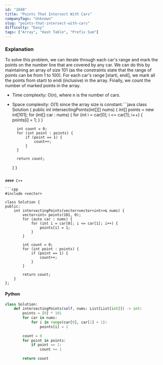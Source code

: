```yaml
---
id: "2848"
title: "Points That Intersect With Cars"
companyTags: "Unknown"
slug: "points-that-intersect-with-cars"
difficulty: "Easy"
tags: ["Array", "Hash Table", "Prefix Sum"]
---
```


### Explanation

To solve this problem, we can iterate through each car's range and mark the points on the number line that are covered by any car. We can do this by maintaining an array of size 101 (as the constraints state that the range of points can be from 1 to 100). For each car's range [starti, endi], we mark all the points from starti to endi (inclusive) in the array. Finally, we count the number of marked points in the array.

- Time complexity: O(n), where n is the number of cars.
- Space complexity: O(1) since the array size is constant.```java
class Solution {
    public int intersectingPoints(int[][] nums) {
        int[] points = new int[101];
        for (int[] car : nums) {
            for (int i = car[0]; i <= car[1]; i++) {
                points[i] = 1;
            }
        }
        
        int count = 0;
        for (int point : points) {
            if (point == 1) {
                count++;
            }
        }
        
        return count;
    }
}
```

#### C++

```cpp
#include <vector>

class Solution {
public:
    int intersectingPoints(vector<vector<int>>& nums) {
        vector<int> points(101, 0);
        for (auto car : nums) {
            for (int i = car[0]; i <= car[1]; i++) {
                points[i] = 1;
            }
        }
        
        int count = 0;
        for (int point : points) {
            if (point == 1) {
                count++;
            }
        }
        
        return count;
    }
};
```

#### Python

```python
class Solution:
    def intersectingPoints(self, nums: List[List[int]]) -> int:
        points = [0] * 101
        for car in nums:
            for i in range(car[0], car[1] + 1):
                points[i] = 1
                
        count = 0
        for point in points:
            if point == 1:
                count += 1
        
        return count
```